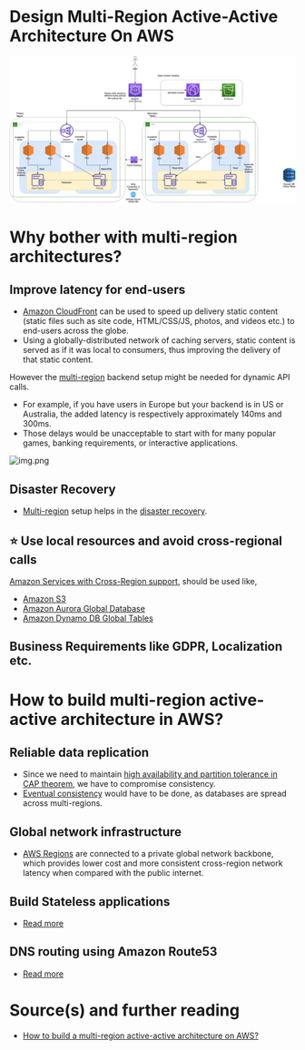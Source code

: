 # Design Multi-Region Active-Active Architecture On AWS

![img.png](AWS-Multi-Region-AZ-HA.drawio.png)

# Why bother with multi-region architectures?

## Improve latency for end-users
- [Amazon CloudFront](../../1_NetworkingAndContentDelivery/AmazonCloudFront.md) can be used to speed up delivery static content (static files such as site code, HTML/CSS/JS, photos, and videos etc.) to end-users across the globe.
- Using a globally-distributed network of caching servers, static content is served as if it was local to consumers, thus improving the delivery of that static content.

However the [multi-region](../../2_AWSComponents/AWS-Global-Architecture-Region-AZ.md) backend setup might be needed for dynamic API calls.
- For example, if you have users in Europe but your backend is in US or Australia, the added latency is respectively approximately 140ms and 300ms. 
- Those delays would be unacceptable to start with for many popular games, banking requirements, or interactive applications.
  
![img.png](https://acg-wordpress-content-production.s3.us-west-2.amazonaws.com/app/uploads/2021/01/1_-rGhWmNF23-Hfx4uQWR5LA.png)

## Disaster Recovery
- [Multi-region](../../2_AWSComponents/AWS-Global-Architecture-Region-AZ.md) setup helps in the [disaster recovery](../../1_HLDDesignComponents/0_SystemGlossaries/Reliability/FaultTolerance.md#disaster-recoveryhttpsenwikipediaorgwikidisaster_recovery).

## :star: Use local resources and avoid cross-regional calls

[Amazon Services with Cross-Region support](../../2_AWSComponents/AWS-Global-Architecture-Region-AZ.md), should be used like,
- [Amazon S3](../../2_AWSComponents/7_StorageServices/3_ObjectStorageS3/Readme.md#cross-region-supported)
- [Amazon Aurora Global Database](../../2_AWSComponents/6_DatabaseServices/AmazonRDS/AmazonAurora/AuroraGlobalDatabase.md)
- [Amazon Dynamo DB Global Tables](../../2_AWSComponents/6_DatabaseServices/AmazonDynamoDB/Readme.md)

## Business Requirements like GDPR, Localization etc.

# How to build multi-region active-active architecture in AWS?

## Reliable data replication
- Since we need to maintain [high availability and partition tolerance in CAP theorem](../../1_HLDDesignComponents/3_DatabaseComponents/1_Glossaries/CAPTheorem/CAPTheorem.md), we have to compromise consistency.
- [Eventual consistency](../../1_HLDDesignComponents/3_DatabaseComponents/1_Glossaries/Replication&Consistency/Consistency.md) would have to be done, as databases are spread across multi-regions.

## Global network infrastructure
- [AWS Regions](../../2_AWSComponents/AWS-Global-Architecture-Region-AZ.md) are connected to a private global network backbone, which provides lower cost and more consistent cross-region network latency when compared with the public internet.

## Build Stateless applications
- [Read more](../../1_HLDDesignComponents/0_SystemGlossaries/Readme.md)

## DNS routing using Amazon Route53
- [Read more](../../2_AWSComponents/1_NetworkingAndContentDelivery/1_EdgeNetworking/AmazonRoute53/Readme.md)

# Source(s) and further reading
- [How to build a multi-region active-active architecture on AWS?](https://acloudguru.com/blog/engineering/why-and-how-do-we-build-a-multi-region-active-active-architecture)
